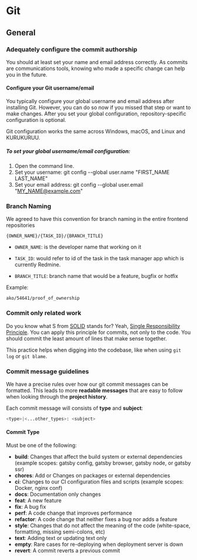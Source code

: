 # Git

## General

### Adequately configure the commit authorship

You should at least set your name and email address correctly. As commits are communications tools, knowing who made a specific change can help you in the future.

#### Configure your Git username/email

You typically configure your global username and email address after installing Git. However, you can do so now if you missed that step or want to make changes. After you set your global configuration, repository-specific configuration is optional.

Git configuration works the same across Windows, macOS, and Linux and KURUKURUU.

##### To set your global username/email configuration:

1. Open the command line.
2. Set your username:
   git config --global user.name "FIRST_NAME LAST_NAME"
3. Set your email address:
   git config --global user.email "MY_NAME@example.com"

### Branch Naming

We agreed to have this convention for branch naming in the entire frontend repositories

`{OWNER_NAME}/{TASK_ID}/{BRANCH_TITLE}`

-   `OWNER_NAME`: is the developer name that working on it

-   `TASK_ID`: would refer to id of the task in the task manager app which is currently Redmine.

-   `BRANCH_TITLE`: branch name that would be a feature, bugfix or hotfix

Example:

`ako/54641/proof_of_ownership`

### Commit only related work

Do you know what S from [SOLID](https://en.wikipedia.org/wiki/SOLID) stands for? Yeah, [Single Responsibility Principle](https://en.wikipedia.org/wiki/Single-responsibility_principle). You can apply this principle for commits, not only to the code. You should commit the least amount of lines that make sense together.

This practice helps when digging into the codebase, like when using `git log` or `git blame`.

### Commit message guidelines

We have a precise rules over how our git commit messages can be formatted. This leads to more **readable messages** that are easy to follow when looking through the **project history**.

Each commit message will consists of **type** and **subject**:

```sh
<type>|<...other_types>: <subject>
```

#### Commit Type

Must be one of the following:

-   **build**: Changes that affect the build system or external dependencies (example scopes: gatsby config, gatsby browser, gatsby node, or gatsby ssr)
-   **chores**: Add or Changes on packages or external dependencies
-   **ci**: Changes to our CI configuration files and scripts (example scopes: Docker, nginx conf)
-   **docs**: Documentation only changes
-   **feat**: A new feature
-   **fix**: A bug fix
-   **perf**: A code change that improves performance
-   **refactor**: A code change that neither fixes a bug nor adds a feature
-   **style**: Changes that do not affect the meaning of the code (white-space, formatting, missing semi-colons, etc)
-   **text**: Adding text or updating text only
-   **empty**: Rare cases for re-deploying when deployment server is down
-   **revert**: A commit reverts a previous commit
